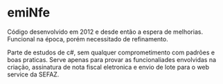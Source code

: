 emiNfe
======

Código desenvolvido em 2012 e desde então a espera de melhorias.
Funcional na época, porém necessitado de refinamento.

Parte de estudos de c#, sem qualquer comprometimento com padrões e boas praticas.
Serve apenas para provar as funcionaliades envolvidas na criação, 
assinatura de nota fiscal eletronica e envio de lote para o web service da SEFAZ.
